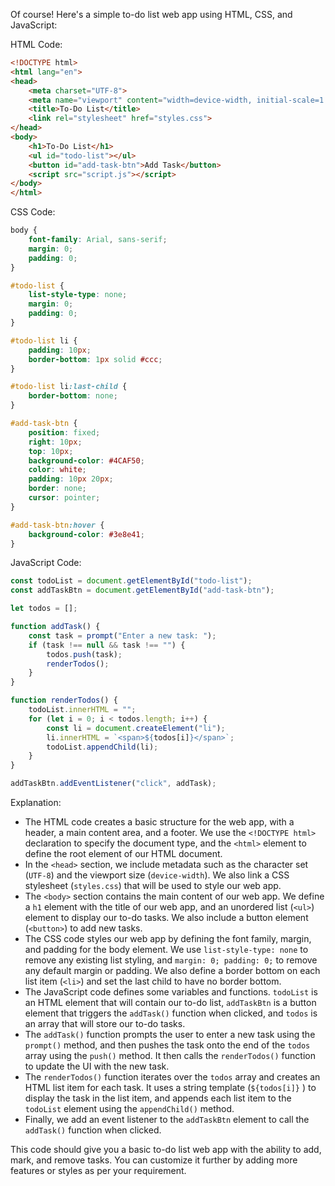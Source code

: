 Of course! Here's a simple to-do list web app using HTML, CSS, and 
JavaScript:

HTML Code:
```html
<!DOCTYPE html>
<html lang="en">
<head>
    <meta charset="UTF-8">
    <meta name="viewport" content="width=device-width, initial-scale=1.0">
    <title>To-Do List</title>
    <link rel="stylesheet" href="styles.css">
</head>
<body>
    <h1>To-Do List</h1>
    <ul id="todo-list"></ul>
    <button id="add-task-btn">Add Task</button>
    <script src="script.js"></script>
</body>
</html>
```
CSS Code:
```css
body {
    font-family: Arial, sans-serif;
    margin: 0;
    padding: 0;
}

#todo-list {
    list-style-type: none;
    margin: 0;
    padding: 0;
}

#todo-list li {
    padding: 10px;
    border-bottom: 1px solid #ccc;
}

#todo-list li:last-child {
    border-bottom: none;
}

#add-task-btn {
    position: fixed;
    right: 10px;
    top: 10px;
    background-color: #4CAF50;
    color: white;
    padding: 10px 20px;
    border: none;
    cursor: pointer;
}

#add-task-btn:hover {
    background-color: #3e8e41;
}
```
JavaScript Code:
```javascript
const todoList = document.getElementById("todo-list");
const addTaskBtn = document.getElementById("add-task-btn");

let todos = [];

function addTask() {
    const task = prompt("Enter a new task: ");
    if (task !== null && task !== "") {
        todos.push(task);
        renderTodos();
    }
}

function renderTodos() {
    todoList.innerHTML = "";
    for (let i = 0; i < todos.length; i++) {
        const li = document.createElement("li");
        li.innerHTML = `<span>${todos[i]}</span>`;
        todoList.appendChild(li);
    }
}

addTaskBtn.addEventListener("click", addTask);
```
Explanation:

* The HTML code creates a basic structure for the web app, with a header, 
a main content area, and a footer. We use the `<!DOCTYPE html>` declaration to specify 
the document type, and the `<html>` element to define the root element of our HTML 
document.
* In the `<head>` section, we include metadata such as the character set (`UTF-8`) and 
the viewport size (`device-width`). We also link a CSS stylesheet (`styles.css`) that 
will be used to style our web app.
* The `<body>` section contains the main content of our web app. We define a `h1` 
element with the title of our web app, and an unordered list (`<ul>`) element to 
display our to-do tasks. We also include a button element (`<button>`) to add new 
tasks.
* The CSS code styles our web app by defining the font family, margin, and padding for 
the body element. We use `list-style-type: none` to remove any existing list styling, 
and `margin: 0; padding: 0;` to remove any default margin or padding. We also define a 
border bottom on each list item (`<li>`) and set the last child to have no border 
bottom.
* The JavaScript code defines some variables and functions. `todoList` is an HTML 
element that will contain our to-do list, `addTaskBtn` is a button element that 
triggers the `addTask()` function when clicked, and `todos` is an array that will 
store our to-do tasks.
* The `addTask()` function prompts the user to enter a new task using the `prompt()` 
method, and then pushes the task onto the end of the `todos` array using the `push()` 
method. It then calls the `renderTodos()` function to update the UI with the new task.
* The `renderTodos()` function iterates over the `todos` array and creates an HTML 
list item for each task. It uses a string template (`${todos[i]}` ) to display the 
task in the list item, and appends each list item to the `todoList` element using the 
`appendChild()` method.
* Finally, we add an event listener to the `addTaskBtn` element to call the 
`addTask()` function when clicked.

This code should give you a basic to-do list web app with the ability to add, mark, 
and remove tasks. You can customize it further by adding more features or styles as 
per your requirement.

